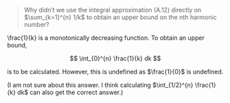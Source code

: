 > Why didn’t we use the integral approximation (A.12) directly on $\sum_{k=1}^{n} 1/k$ to obtain an upper bound on the nth harmonic number?

\frac{1}{k} is a monotonically decreasing function. To obtain an upper bound,

$$
\int_{0}^{n} \frac{1}{k} dk
$$

is to be calculated. However, this is undefined as $\frac{1}{0}$ is undefined.

(I am not sure about this answer. I think calculating $\int_{1/2}^{n} \frac{1}{k} dk$ can also get the correct answer.)

